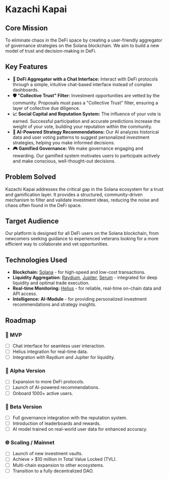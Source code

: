 # Kazachi Kapai

## Core Mission

To eliminate chaos in the DeFi space by creating a user-friendly aggregator of governance strategies on the Solana blockchain. We aim to build a new model of trust and decision-making in DeFi.

## Key Features

*   **💬 DeFi Aggregator with a Chat Interface:** Interact with DeFi protocols through a simple, intuitive chat-based interface instead of complex dashboards.
*   **🛡️ "Collective Trust" Filter:** Investment opportunities are vetted by the community. Proposals must pass a "Collective Trust" filter, ensuring a layer of collective due diligence.
*   **📈 Social Capital and Reputation System:** The influence of your vote is earned. Successful participation and accurate predictions increase the weight of your vote, building your reputation within the community.
*   **🤖 AI-Powered Strategy Recommendations:** Our AI analyzes historical data and user voting patterns to suggest personalized investment strategies, helping you make informed decisions.
*   **🎮 Gamified Governance:** We make governance engaging and rewarding. Our gamified system motivates users to participate actively and make conscious, well-thought-out decisions.

## Problem Solved

Kazachi Kapai addresses the critical gap in the Solana ecosystem for a trust and gamification layer. It provides a structured, community-driven mechanism to filter and validate investment ideas, reducing the noise and chaos often found in the DeFi space.

## Target Audience

Our platform is designed for all DeFi users on the Solana blockchain, from newcomers seeking guidance to experienced veterans looking for a more efficient way to collaborate and vet opportunities.

## Technologies Used

*   **Blockchain:** [Solana](https://solana.com/) - for high-speed and low-cost transactions.
*   **Liquidity Aggregation:** [Raydium](https://raydium.io/), [Jupiter](https://jup.ag/), [Serum](https://www.projectserum.com/) - integrated for deep liquidity and optimal trade execution.
*   **Real-time Monitoring:** [Helius](https://www.helius.dev/) - for reliable, real-time on-chain data and API access.
*   **Intelligence:** **AI-Module** - for providing personalized investment recommendations and strategy insights.

## Roadmap

### 🚀 MVP
*   [ ] Chat interface for seamless user interaction.
*   [ ] Helius integration for real-time data.
*   [ ] Integration with Raydium and Jupiter for liquidity.

### 🔬 Alpha Version
*   [ ] Expansion to more DeFi protocols.
*   [ ] Launch of AI-powered recommendations.
*   [ ] Onboard 1000+ active users.

### 🧪 Beta Version
*   [ ] Full governance integration with the reputation system.
*   [ ] Introduction of leaderboards and rewards.
*   [ ] AI model trained on real-world user data for enhanced accuracy.

### 🌐 Scaling / Mainnet
*   [ ] Launch of new investment vaults.
*   [ ] Achieve > $10 million in Total Value Locked (TVL).
*   [ ] Multi-chain expansion to other ecosystems.
*   [ ] Transition to a fully decentralized DAO.
